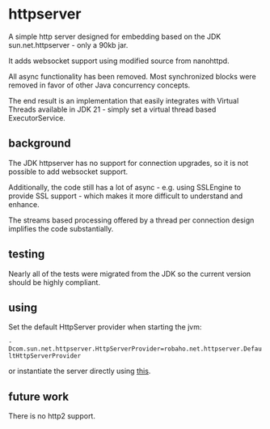 # httpserver

A simple http server designed for embedding based on the JDK sun.net.httpserver - only a 90kb jar.

It adds websocket support using modified source from nanohttpd.

All async functionality has been removed. Most synchronized blocks were removed in favor of other Java concurrency concepts.

The end result is an implementation that easily integrates with Virtual Threads available in JDK 21 - simply set a virtual thread based ExecutorService.

## background

The JDK httpserver has no support for connection upgrades, so it is not possible to add websocket support.

Additionally, the code still has a lot of async - e.g. using SSLEngine to provide SSL support - which makes it more difficult to understand and enhance.

The streams based processing offered by a thread per connection design implifies the code substantially.

## testing

Nearly all of the tests were migrated from the JDK so the current version should be highly compliant.

## using

Set the default HttpServer provider when starting the jvm:

<code>-Dcom.sun.net.httpserver.HttpServerProvider=robaho.net.httpserver.DefaultHttpServerProvider</code>

or instantiate the server directly using [this](https://github.com/robaho/httpserver/blob/main/src/main/java/robaho/net/httpserver/DefaultHttpServerProvider.java#L33).

## future work

There is no http2 support.
